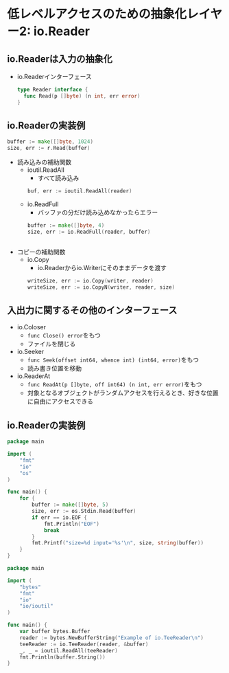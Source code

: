 # 低レベルアクセスのための抽象化レイヤー2: io.Reader

## io.Readerは入力の抽象化
- io.Readerインターフェース
  ```go
  type Reader interface {
    func Read(p []byte) (n int, err error)
  }
  ```
## io.Readerの実装例   
```go
buffer := make([]byte, 1024)
size, err := r.Read(buffer)
```

- 読み込みの補助関数
  - ioutil.ReadAll
    - すべて読み込み
    ```go
    buf, err := ioutil.ReadAll(reader)
    ```
  - io.ReadFull
    - バッファの分だけ読み込めなかったらエラー
    ```go
    buffer := make([]byte, 4)
    size, err := io.ReadFull(reader, buffer)
  ```
- コピーの補助関数
  - io.Copy
    - io.Readerからio.Writerにそのままデータを渡す
    ```go
    writeSize, err := io.Copy(writer, reader)
    writeSize, err := io.CopyN(writer, reader, size)
    ```
## 入出力に関するその他のインターフェース
- io.Coloser
  - `func Close() error`をもつ
  - ファイルを閉じる
- io.Seeker
  - `func Seek(offset int64, whence int) (int64, error)`をもつ
  - 読み書き位置を移動
- io.ReaderAt
  - `func ReadAt(p []byte, off int64) (n int, err error)`をもつ
  - 対象となるオブジェクトがランダムアクセスを行えるとき、好きな位置に自由にアクセスできる

## io.Readerの実装例
```go
package main

import (
	"fmt"
	"io"
	"os"
)

func main() {
	for {
		buffer := make([]byte, 5)
		size, err := os.Stdin.Read(buffer)
		if err == io.EOF {
			fmt.Println("EOF")
			break
		}
		fmt.Printf("size=%d input='%s'\n", size, string(buffer))
	}
}
```
```go
package main

import (
	"bytes"
	"fmt"
	"io"
	"io/ioutil"
)

func main() {
	var buffer bytes.Buffer
	reader := bytes.NewBufferString("Example of io.TeeReader\n")
	teeReader := io.TeeReader(reader, &buffer)
	_, _ = ioutil.ReadAll(teeReader)
	fmt.Println(buffer.String())
}
```
